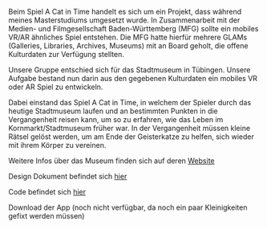 Beim Spiel A Cat in Time handelt es sich um ein Projekt, dass während meines Masterstudiums umgesetzt wurde. 
In Zusammenarbeit mit der Medien- und Filmgesellschaft Baden-Württemberg (MFG) sollte ein mobiles VR/AR ähnliches Spiel entstehen.
Die MFG hatte hierfür mehrere GLAMs (Galleries, Libraries, Archives, Museums) mit an Board geholt, die offene Kulturdaten zur Verfügung stellten.

Unsere Gruppe entschied sich für das Stadtmuseum in Tübingen. Unsere Aufgabe bestand nun darin aus den gegebenen Kulturdaten ein mobiles VR oder AR Spiel zu entwickeln.

Dabei einstand das Spiel A Cat in Time, in welchem der Spieler durch das heutige Stadtmuseum laufen und an bestimmten Punkten in die Vergangenheit reisen kann, um so zu erfahren, wie das Leben im Kornmarkt/Stadtmuseum früher war.
In der Vergangenheit müssen kleine Rätsel gelöst werden, um am Ende der Geisterkatze zu helfen, sich wieder mit ihrem Körper zu vereinen.

Weitere Infos über das Museum finden sich auf deren [Website](https://www.tuebingen.de/stadtmuseum/)

Design Dokument befindet sich [hier](Cat_Design.pdf)

Code befindet sich [hier](https://github.com/P34nut/A_Cat_In_Time)

Download der App (noch nicht verfügbar, da noch ein paar Kleinigkeiten gefixt werden müssen) <!---[hier]()---> 
